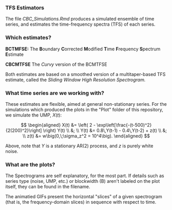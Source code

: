 ### TFS Estimators

The file *CBC_Simulations.Rmd* produces a simulated ensemble of time series, and estimates the time-frequency spectra (TFS) of each series. 


### Which estimates?

**BCTMFSE:** The **B**oundary **C**orrected **M**odified **T**ime **F**requency **S**pectrum **E**stimate

**CBCMTFSE** The *Curvy* version of the BCMTFSE

Both estimates are based on a smoothed version of a multitaper-based TFS estimate, 
called the *Sliding Window High Resolution Spectrogram.*


### What time series are we working with?

These estimates are flexible, aimed at general non-stationary series. For the simulations which produced the plots in the "Plot" folder of this repository, we simulate the UMP, $X(t)$:

$$
\begin{aligned}
    X(t) &= \left( 2 - \exp\left[\frac{-(t-500)^2}{2(200)^2}\right] \right) Y(t)  \\ &; \\
    Y(t) &= 0.8\,Y(t-1) - 0.4\,Y(t-2) + z(t)                                      \\ &; \\
    z(t) &= w\big(0,\;\sigma_z^2 = 10^4\big). 
\end{aligned}
$$

Above, note that $Y$ is a stationary AR(2) process, and $z$ is purely white noise.


### What are the plots?

The Spectrograms are self explanatory, for the most part. If details such as series type (noise, UMP, etc.) or blockwidth (B) aren't labeled on the plot itself, they can be found in the filename.

The animatied GIFs present the horizontal "slices" of a given spectrogram (that is, the frequency-domain slices) in sequence with respect to time.

















